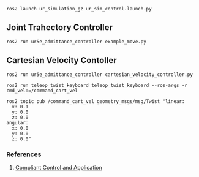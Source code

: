 



```
ros2 launch ur_simulation_gz ur_sim_control.launch.py
```

## Joint Trahectory Controller

```
ros2 run ur5e_admittance_controller example_move.py
```



## Cartesian Velocity Contoller


```
ros2 run ur5e_admittance_controller cartesian_velocity_controller.py

```


```
ros2 run teleop_twist_keyboard teleop_twist_keyboard --ros-args -r cmd_vel:=/command_cart_vel

```

```
ros2 topic pub /command_cart_vel geometry_msgs/msg/Twist "linear:
  x: 0.1
  y: 0.0
  z: 0.0
angular:
  x: 0.0
  y: 0.0
  z: 0.0"
```
### References

1. [Compliant Control and Application](https://github.com/MingshanHe/Compliant-Control-and-Application)